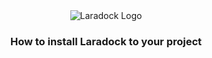 <div align="center">
  <img src"https://github.com/TianMeds/image--stocks-for-coding/blob/main/image_2024-01-31_173621833.png" alt="Laradock Logo"/>
  <h3>How to install Laradock to your project</h3>
</div>
